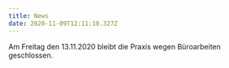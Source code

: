 ```yaml
---
title: News
date: 2020-11-09T12:11:10.327Z
---
```

Am Freitag den 13.11.2020 bleibt die Praxis wegen Büroarbeiten geschlossen.
